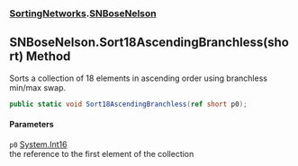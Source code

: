 ### [SortingNetworks](SortingNetworks.md 'SortingNetworks').[SNBoseNelson](SortingNetworks_SNBoseNelson.md 'SortingNetworks.SNBoseNelson')
## SNBoseNelson.Sort18AscendingBranchless(short) Method
Sorts a collection of 18 elements in ascending order using branchless min/max swap.  
```csharp
public static void Sort18AscendingBranchless(ref short p0);
```
#### Parameters
<a name='SortingNetworks_SNBoseNelson_Sort18AscendingBranchless(short)_p0'></a>
`p0` [System.Int16](https://docs.microsoft.com/en-us/dotnet/api/System.Int16 'System.Int16')  
the reference to the first element of the collection
  
